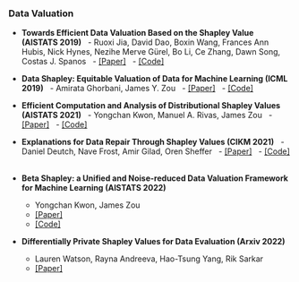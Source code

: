 ### Data Valuation

 - **Towards Efficient Data Valuation Based on the Shapley Value (AISTATS 2019)**
   - Ruoxi Jia, David Dao, Boxin Wang, Frances Ann Hubis, Nick Hynes, Nezihe Merve Gürel, Bo Li, Ce Zhang, Dawn Song, Costas J. Spanos
   - [[Paper]]( )
   - [[Code]]( )


 - **Data Shapley: Equitable Valuation of Data for Machine Learning (ICML 2019)**
   - Amirata Ghorbani, James Y. Zou
   - [[Paper]]( )
   - [[Code]]( )


 - **Efficient Computation and Analysis of Distributional Shapley Values (AISTATS 2021)**
   - Yongchan Kwon, Manuel A. Rivas, James Zou
   - [[Paper]]( )
   - [[Code]]( )
 

 - **Explanations for Data Repair Through Shapley Values (CIKM 2021)**
   - Daniel Deutch, Nave Frost, Amir Gilad, Oren Sheffer
   - [[Paper]]( )
   - [[Code]]( )
 
 
 - **Beta Shapley: a Unified and Noise-reduced Data Valuation Framework for Machine Learning (AISTATS 2022)**
   - Yongchan Kwon, James Zou
   - [[Paper]]( )
   - [[Code]]( )

- **Differentially Private Shapley Values for Data Evaluation (Arxiv 2022)**
  - Lauren Watson, Rayna Andreeva, Hao-Tsung Yang, Rik Sarkar
  - [[Paper]](https://arxiv.org/pdf/2206.00511.pdf)
